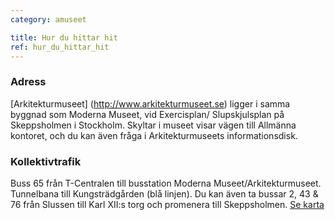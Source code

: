 ```yaml
---
category: amuseet

title: Hur du hittar hit
ref: hur_du_hittar_hit
---
```


### Adress
[Arkitekturmuseet] (http://www.arkitekturmuseet.se) ligger i samma byggnad som Moderna Museet, vid Exercisplan/ Slupskjulsplan på Skeppsholmen i Stockholm. Skyltar i museet visar vägen till Allmänna kontoret, och du kan även fråga i Arkitekturmuseets informationsdisk.  

### Kollektivtrafik 
Buss 65 från T-Centralen till busstation Moderna Museet/Arkitekturmuseet. Tunnelbana till Kungsträdgården (blå linjen). Du kan även ta bussar 2, 43 & 76 från Slussen till Karl XII:s torg och promenera till Skeppsholmen. [Se karta](http://kartor.eniro.se/m/9emKy)